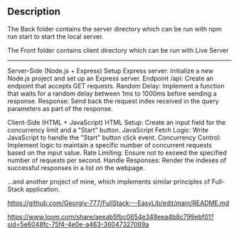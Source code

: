 ## Description

The Back folder contains the server directory which can be run with 
                        npm run start
to start the local server.

The Front folder contains client directory which can be run with 
                        Live Server

---------------------------------------------------------------------------------------------------

Server-Side (Node.js + Express)
Setup Express server: Initialize a new Node.js project and set up an Express server.
Endpoint /api: Create an endpoint that accepts GET requests.
Random Delay: Implement a function that waits for a random delay between 1ms to 1000ms before sending a response.
Response: Send back the request index received in the query parameters as part of the response.

Client-Side (HTML + JavaScript)
HTML Setup: Create an input field for the concurrency limit and a "Start" button.
JavaScript Fetch Logic: Write JavaScript to handle the "Start" button click event.
Concurrency Control: Implement logic to maintain a specific number of concurrent requests based on the input value.
Rate Limiting: Ensure not to exceed the specified number of requests per second.
Handle Responses: Render the indexes of successful responses in a list on the webpage.

...and another project of mine, which implements similar principles of Full-Stack application.

https://github.com/Georgiy-777/FullStack---EasyLib/edit/main/README.md

https://www.loom.com/share/aeeab5fbc0654e348eea4b8c799ebf01?sid=5e6048fc-75f4-4e0e-a463-36047327069a
